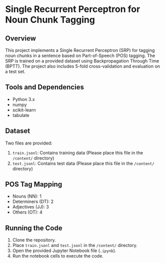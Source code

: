 # Single Recurrent Perceptron for Noun Chunk Tagging

## Overview
This project implements a Single Recurrent Perceptron (SRP) for tagging noun chunks in a sentence based on Part-of-Speech (POS) tagging. The SRP is trained on a provided dataset using Backpropagation Through Time (BPTT). The project also includes 5-fold cross-validation and evaluation on a test set.

## Tools and Dependencies
- Python 3.x
- numpy
- scikit-learn
- tabulate

## Dataset
Two files are provided:
1. `train.jsonl`: Contains training data (Please place this file in the `/content/` directory)
2. `test.jsonl`: Contains test data (Please place this file in the `/content/` directory)

## POS Tag Mapping
- Nouns (NN): 1
- Determiners (DT): 2
- Adjectives (JJ): 3
- Others (OT): 4

## Running the Code
1. Clone the repository.
2. Place `train.jsonl` and `test.jsonl` in the `/content/` directory.
3. Open the provided Jupyter Notebook file (`.ipynb`).
4. Run the notebook cells to execute the code.
